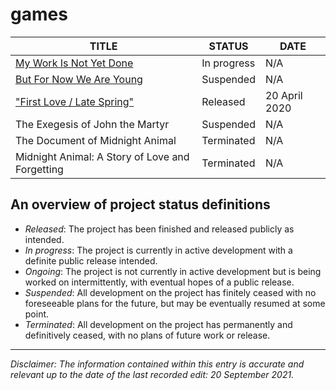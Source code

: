 # games

| TITLE                      | STATUS      | DATE |
|----------------------------|-------------|--------------------|
| [My Work Is Not Yet Done](https://github.com/spncryn/docs/blob/master/presskits/work.md) | In progress | N/A |
| [But For Now We Are Young](https://github.com/spncryn/docs/blob/master/presskits/young.md) | Suspended | N/A |
| ["First Love / Late Spring"](https://github.com/spncryn/docs/blob/master/presskits/spring.md) | Released | 20 April 2020 |
| The Exegesis of John the Martyr | Suspended | N/A |
| The Document of Midnight Animal | Terminated | N/A |
| Midnight Animal: A Story of Love and Forgetting | Terminated | N/A |

## An overview of project status definitions

* *Released*: The project has been finished and released publicly as intended.
* *In progress*: The project is currently in active development with a definite public release intended.
* *Ongoing*: The project is not currently in active development but is being worked on intermittently, with eventual hopes of a public release.
* *Suspended*: All development on the project has finitely ceased with no foreseeable plans for the future, but may be eventually resumed at some point.
* *Terminated*: All development on the project has permanently and definitively ceased, with no plans of future work or release.

---

*Disclaimer: The information contained within this entry is accurate and relevant up to the date of the last recorded edit: 20 September 2021.*

 
